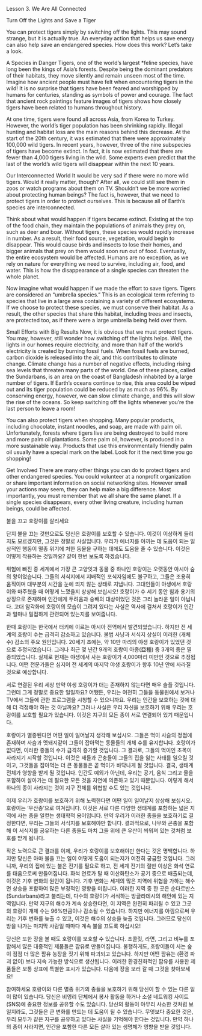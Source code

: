 
Lesson 3. We Are All Connected 
 
Turn Off the Lights and Save a Tiger

You can protect tigers simply by switching off the lights. This may sound strange, but it is actually true. An everyday action that helps us save energy can also help save an endangered species. How does this work? Let’s take a look.

A Species in Danger
Tigers, one of the world’s largest *feline species, have long been the kings of Asia’s forests. Despite being the dominant predators of their habitats, they move silently and remain unseen most of the time. Imagine how ancient people must have felt when encountering tigers in the wild! It is no surprise that tigers have been feared and worshipped by humans for centuries, standing as symbols of power and courage. The fact that ancient rock paintings feature images of tigers shows how closely tigers have been related to humans throughout history.

At one time, tigers were found all across Asia, from Korea to Turkey. However, the world’s tiger population has been shrinking rapidly. Illegal hunting and habitat loss are the main reasons behind this decrease. At the start of the 20th century, it was estimated that there were approximately 100,000 wild tigers. In recent years, however, three of the nine subspecies of tigers have become extinct. In fact, it is now estimated that there are fewer than 4,000 tigers living in the wild. Some experts even predict that the last of the world’s wild tigers will disappear within the next 10 years.

Our Interconnected World
It would be very sad if there were no more wild tigers. Would it really matter, though? After all, we could still see them in zoos or watch programs about them on TV. Shouldn’t we be more worried about protecting human beings? The fact is, however, that we need to protect tigers in order to protect ourselves. This is because all of Earth’s species are interconnected.

Think about what would happen if tigers became extinct. Existing at the top of the food chain, they maintain the populations of animals they prey on, such as deer and boar. Without tigers, these species would rapidly increase in number. As a result, their food source, vegetation, would begin to disappear. This would cause birds and insects to lose their homes, and bigger animals that prey on them would soon run out of food. Eventually, the entire ecosystem would be affected. Humans are no exception, as we rely on nature for everything we need to survive, including air, food, and water. This is how the disappearance of a single species can threaten the whole planet.

Now imagine what would happen if we made the effort to save tigers. Tigers are considered an “umbrella species.” This is an ecological term referring to species that live in a large area containing a variety of different ecosystems. If we choose to protect these species, we must conserve their habitat. As a result, the other species that share this habitat, including trees and insects, are protected too, as if there were a large umbrella being held over them.

Small Efforts with Big Results
Now, it is obvious that we must protect tigers. You may, however, still wonder how switching off the lights helps. Well, the lights in our homes require electricity, and more than half of the world’s electricity is created by burning fossil fuels. When fossil fuels are burned, carbon dioxide is released into the air, and this contributes to climate change. Climate change has a number of negative effects, including rising sea levels that threaten many parts of the world. One of these places, called the Sundarbans, is an area on the coast of Bangladesh inhabited by a large number of tigers. If Earth’s oceans continue to rise, this area could be wiped out and its tiger population could be reduced by as much as 96%. By conserving energy, however, we can slow climate change, and this will slow the rise of the oceans. So keep switching off the lights whenever you’re the last person to leave a room!

You can also protect tigers when shopping. Many popular products, including chocolate, instant noodles, and soap, are made with palm oil. Unfortunately, forests where tigers live are being destroyed to build more and more palm oil plantations. Some palm oil, however, is produced in a more sustainable way. Products that use this environmentally friendly palm oil usually have a special mark on the label. Look for it the next time you go shopping! 

Get Involved
There are many other things you can do to protect tigers and other endangered species. You could volunteer at a nonprofit organization or share important information on social networking sites. However small your actions may seem, they can help make a big difference. Most importantly, you must remember that we all share the same planet. If a single species disappears, every other living creature, including human beings, could be affected.



불을 끄고 호랑이를 살리세요

단지 불을 끄는 것만으로도 당신은 호랑이를 보호할 수 있습니다. 이것이 이상하게 들리지도 모르겠지만, 그것은 정말로 사실입니다. 우리가 에너지를 아끼는 데 도움이 되는 일상적인 행동이 멸종 위기에 처한 동물을 구하는 데에도 도움을 줄 수 있습니다. 이것은 어떻게 작용하는 것일까요? 같이 한번 보도록 하겠습니다. 

위험에 빠진 종 
세계에서 가장 큰 고양잇과 동물 중 하나인 호랑이는 오랫동안 아시아 숲의 왕이었습니다. 그들의 서식지에서 지배적인 포식자임에도 불구하고, 그들은 조용히 움직이며 대부분의 시간을 눈에 띄지 않는 상태로 지냅니다. 고대인들이 야생에서 호랑이와 마주쳤을 때 어떻게 느꼈을지 상상해 보십시오! 호랑이가 수 세기 동안 힘과 용기의 상징으로 존재하며 인간에게 두려움과 숭배의 대상이었던 것은 그리 놀라운 일이 아닙니다. 고대 암각화에 호랑이의 모습이 그려져 있다는 사실은 역사에 걸쳐서 호랑이가 인간과 얼마나 밀접하게 관련되어 있는지를 보여줍니다.

한때 호랑이는 한국에서 터키에 이르는 아시아 전역에서 발견되었습니다. 하지만 전 세계의 호랑이 수는 급격히 감소하고 있습니다. 불법 사냥과 서식지 상실이 이러한 (개체 수) 감소의 주요 원인입니다. 20세기 초에는, 약 10만 마리의 야생 호랑이가 있었던 것으로 추정되었습니다. 그러나 최근 몇 년간 9개의 호랑이 아종(亞種) 중 3개의 종은 멸종되었습니다. 실제로 현재는 야생에서 사는 호랑이가 4,000마리 미만인 것으로 추정됩니다. 어떤 전문가들은 심지어 전 세계의 마지막 야생 호랑이가 향후 10년 안에 사라질 것으로 예상합니다.

서로 연결된 우리 세상
만약 야생 호랑이가 더는 존재하지 않는다면 매우 슬플 것입니다. 그런데 그게 정말로 중요한 일일까요? 어쨌든, 우리는 여전히 그들을 동물원에서 보거나 TV에서 그들에 관한 프로그램을 시청할 수 있으니까요. 우리는 인간을 보호하는 것에 대해 더 걱정해야 하는 것 아닐까요? 그러나 사실은 우리 자신을 보호하기 위해 우리는 호랑이를 보호할 필요가 있습니다. 이것은 지구의 모든 종이 서로 연결되어 있기 때문입니다. 

호랑이가 멸종된다면 어떤 일이 일어날지 생각해 보십시오. 그들은 먹이 사슬의 정점에 존재하며 사슴과 멧돼지같이 그들이 잡아먹는 동물들의 개체 수를 유지합니다. 호랑이가 없다면, 이러한 종들의 수가 급격히 증가할 것입니다. 그 결과로, 그들의 먹이인 초목이 사라지기 시작할 것입니다. 이것은 새들과 곤충들이 그들의 집을 잃는 사태를 일으킬 것이고, 그것들을 잡아먹는 더 큰 동물들은 곧 먹이가 바닥나게 될 것입니다. 결국, 생태계 전체가 영향을 받게 될 것입니다. 인간도 예외가 아닌데, 우리는 공기, 음식 그리고 물을 포함하여 살아가는 데 필요한 모든 것을 자연에 의존하고 있기 때문입니다. 이렇게 해서 하나의 종이 사라지는 것이 지구 전체를 위협할 수도 있는 것입니다.

이제 우리가 호랑이를 보호하기 위해 노력한다면 어떤 일이 일어날지 상상해 보십시오. 호랑이는 ‘우산종’으로 여겨집니다. 이것은 서로 다른 다양한 생태계를 포함하는 넓은 지역에 사는 종을 일컫는 생태학적 용어입니다. 만약 우리가 이러한 종들을 보호하기로 결정한다면, 우리는 그들의 서식지를 보호해야만 합니다. 결과적으로, 나무와 곤충을 포함해 이 서식지를 공유하는 다른 종들도 마치 그들 위에 큰 우산이 씌워져 있는 것처럼 보호를 받게 됩니다.

작은 노력으로 큰 결과를
이제, 우리가 호랑이를 보호해야만 한다는 것은 명백합니다. 하지만 당신은 아마 불을 끄는 일이 어떻게 도움이 되는지가 여전히 궁금할 것입니다. 그러니까, 우리의 집에 있는 불은 전기를 필요로 하고, 전 세계 전기의 절반 이상은 화석 연료를 태움으로써 만들어집니다. 화석 연료가 탈 때 이산화탄소가 공기 중으로 배출되는데, 이것은 기후 변화의 원인이 됩니다. 기후 변화는 세계의 많은 지역에 위협을 가하는 해수면 상승을 포함하여 많은 부정적인 영향을 미칩니다. 이러한 지역 중 한 곳은 순다르반스(Sundarbans)라고 불리는데, 다수의 호랑이가 서식하는 방글라데시의 해안에 있는 지역입니다. 만약 지구의 해수가 계속 상승한다면, 이 지역은 완전히 파괴될 수 있고 그곳의 호랑이 개체 수는 96%만큼이나 감소될 수 있습니다. 하지만 에너지를 아낌으로써 우리는 기후 변화를 늦출 수 있고, 이것은 해수의 상승을 늦출 것입니다. 그러므로 당신이 방을 나가는 마지막 사람일 때마다 계속 불을 끄도록 하십시오!

당신은 또한 장을 볼 때도 호랑이를 보호할 수 있습니다. 초콜릿, 라면, 그리고 비누를 포함해서 많은 대중적인 제품들은 팜유로 만들어집니다. 불행하게도, 호랑이들이 사는 숲이 점점 더 많은 팜유 농장을 짓기 위해 파괴되고 있습니다. 하지만 어떤 팜유는 (환경 파괴 없이) 보다 지속 가능한 방식으로 생산됩니다. 이러한 환경친화적인 팜유를 사용한 제품들은 보통 상표에 특별한 표시가 있습니다. 다음에 장을 보러 갈 때 그것을 찾아보세요!

참여하세요
호랑이와 다른 멸종 위기의 종들을 보호하기 위해 당신이 할 수 있는 다른 일이 많이 있습니다. 당신은 비영리 단체에서 봉사 활동을 하거나 소셜 네트워킹 사이트(SNS)에 중요한 정보를 공유할 수도 있습니다. 당신의 활동이 아무리 사소한 것처럼 보일지라도, 그것들은 큰 변화를 만드는 데 도움이 될 수 있습니다. 무엇보다 중요한 것은, 우리 모두가 같은 지구를 공유하고 있다는 사실을 기억해야 한다는 것입니다. 만약 하나의 종이 사라지면, 인간을 포함한 다른 모든 살아 있는 생명체가 영향을 받을 것입니다.

